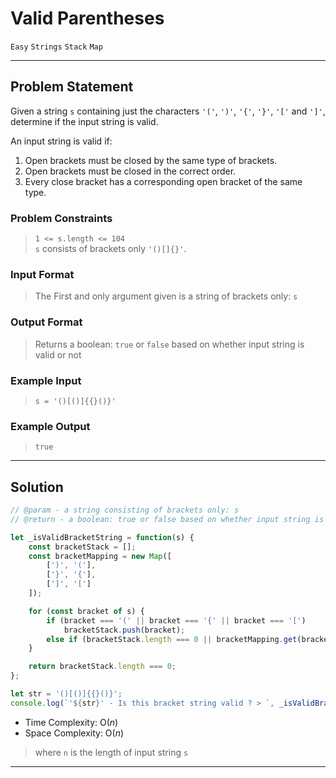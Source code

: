 # Valid Parentheses

`Easy`
`Strings`
`Stack`
`Map`

----------

## Problem Statement

Given a string `s` containing just the characters `'('`, `')'`, `'{'`, `'}'`, `'['` and `']'`, determine if the input string is valid.

An input string is valid if:

1. Open brackets must be closed by the same type of brackets.
2. Open brackets must be closed in the correct order.
3. Every close bracket has a corresponding open bracket of the same type.

### Problem Constraints

> `1 <= s.length <= 104`  
`s` consists of brackets only `'()[]{}'`.

### Input Format

> The First and only argument given is a string of brackets only: `s`

### Output Format

> Returns a boolean: `true` or `false` based on whether input string is valid or not

### Example Input

> `s = '()[()]{{}()}'`

### Example Output

> `true`

----------

## Solution

```javascript
// @param - a string consisting of brackets only: s
// @return - a boolean: true or false based on whether input string is valid or not

let _isValidBracketString = function(s) {
    const bracketStack = [];
    const bracketMapping = new Map([
        [')', '('],
        ['}', '{'],
        [']', '[']
    ]);

    for (const bracket of s) {
        if (bracket === '(' || bracket === '{' || bracket === '[')
            bracketStack.push(bracket);
        else if (bracketStack.length === 0 || bracketMapping.get(bracket) !== bracketStack.pop()) return false
    }

    return bracketStack.length === 0;
};

let str = '()[()]{{}()}';
console.log(`'${str}' - Is this bracket string valid ? > `, _isValidBracketString(str));
```

- Time Complexity: O($n$)
- Space Complexity: O($n$)

> where `n` is the length of input string `s`

----------
